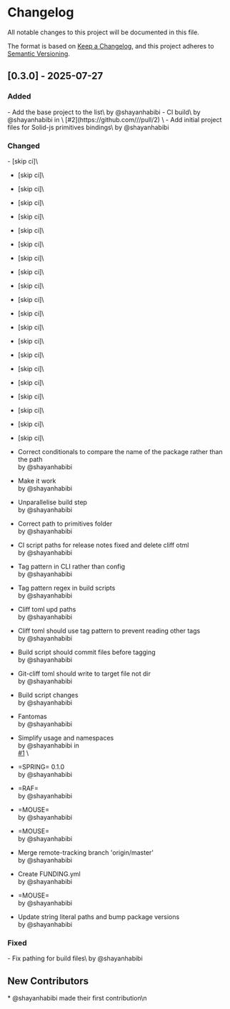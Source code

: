 
# Changelog

All notable changes to this project will be documented in this file.

The format is based on [Keep a Changelog](https://keepachangelog.com/en/1.0.0/),
and this project adheres to [Semantic Versioning](https://semver.org/spec/v2.0.0.html).

## [0.3.0] - 2025-07-27

<h3>Added</h3>
- Add the base project to the list\
 by @shayanhabibi
- CI build\
 by @shayanhabibi in \
[#2](https://github.com///pull/2) \
- Add initial project files for Solid-js primitives bindings\
 by @shayanhabibi

<h3>Changed</h3>
- [skip ci]\

- [skip ci]\

- [skip ci]\

- [skip ci]\

- [skip ci]\

- [skip ci]\

- [skip ci]\

- [skip ci]\

- [skip ci]\

- [skip ci]\

- [skip ci]\

- [skip ci]\

- [skip ci]\

- [skip ci]\

- [skip ci]\

- [skip ci]\

- [skip ci]\

- [skip ci]\

- [skip ci]\

- [skip ci]\

- [skip ci]\

- Correct conditionals to compare the name of the package rather than the path\
 by @shayanhabibi
- Make it work\
 by @shayanhabibi
- Unparallelise build step\
 by @shayanhabibi
- Correct path to primitives folder\
 by @shayanhabibi
- CI script paths for release notes fixed and delete cliff otml\
 by @shayanhabibi
- Tag pattern in CLI rather than config\
 by @shayanhabibi
- Tag pattern regex in build scripts\
 by @shayanhabibi
- Cliff toml upd paths\
 by @shayanhabibi
- Cliff toml should use tag pattern to prevent reading other tags\
 by @shayanhabibi
- Build script should commit files before tagging\
 by @shayanhabibi
- Git-cliff toml should write to target file not dir\
 by @shayanhabibi
- Build script changes\
 by @shayanhabibi
- Fantomas\
 by @shayanhabibi
- Simplify usage and namespaces\
 by @shayanhabibi in \
[#1](https://github.com///pull/1) \
- =SPRING= 0.1.0\
 by @shayanhabibi
- =RAF=\
 by @shayanhabibi
- =MOUSE=\
 by @shayanhabibi
- =MOUSE=\
 by @shayanhabibi
- Merge remote-tracking branch 'origin/master'\
 by @shayanhabibi
- Create FUNDING.yml\
 by @shayanhabibi
- =MOUSE=\
 by @shayanhabibi
- Update string literal paths and bump package versions\
 by @shayanhabibi

<h3>Fixed</h3>
- Fix pathing for build files\
 by @shayanhabibi

<h2>New Contributors</h2>
* @shayanhabibi made their first contribution\n

<!-- generated by git-cliff -->
<!-- using Partas Fake.Tools.GitCliff -->
